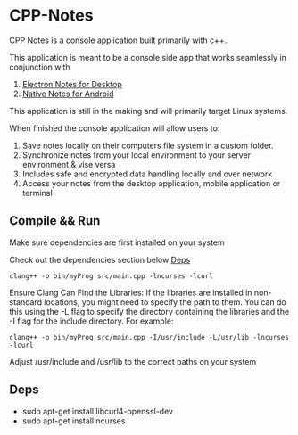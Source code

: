 # CPP-Notes

CPP Notes is a console application built primarily with c++.

This application is meant to be a console side app that works seamlessly in conjunction
with

1. [Electron Notes for Desktop](https://github.com/RyanLarge13/Electron-Notes/)
2. [Native Notes for Android](https://github.com/RyanLarge13/Native-Notes/)

This application is still in the making and will primarily target Linux systems.

When finished the console application will allow users to:

1. Save notes locally on their computers file system in a custom folder.
2. Synchronize notes from your local environment to your server environment & vise versa
3. Includes safe and encrypted data handling locally and over network
4. Access your notes from the desktop application, mobile application or terminal

## Compile && Run

Make sure dependencies are first installed on your system

Check out the dependencies section below
[Deps](#Deps)

```
clang++ -o bin/myProg src/main.cpp -lncurses -lcurl
```

Ensure Clang Can Find the Libraries: If the libraries are installed in non-standard locations, you might need to specify the path to them. You can do this using the -L flag to specify the directory containing the libraries and the -I flag for the include directory. For example:

```
clang++ -o bin/myProg src/main.cpp -I/usr/include -L/usr/lib -lncurses -lcurl
```

Adjust /usr/include and /usr/lib to the correct paths on your system

## Deps

- sudo apt-get install libcurl4-openssl-dev
- sudo apt-get install ncurses
